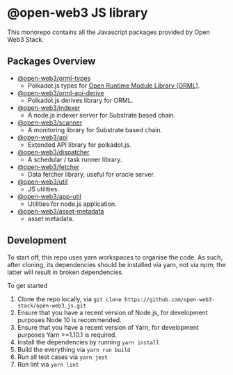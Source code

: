 # @open-web3 JS library

This monorepo contains all the Javascript packages provided by Open Web3 Stack.

## Packages Overview

- [@open-web3/orml-types](./packages/orml-types)
  - Polkadot.js types for [Open Runtime Module Library (ORML)](https://github.com/open-web3-stack/open-runtime-module-library).
- [@open-web3/orml-api-derive](./packages/orml-api-derive)
  - Polkadot.js derives library for ORML.
- [@open-web3/indexer](./packages/indexer)
  - A node.js indexer server for Substrate based chain.
- [@open-web3/scanner](./packages/scanner)
  - A monitoring library for Substrate based chain.
- [@open-web3/api](./packages/api)
  - Extended API library for polkadot.js.
- [@open-web3/dispatcher](./packages/dispatcher)
  - A schedular / task runner library.
- [@open-web3/fetcher](./packages/fetcher)
  - Data fetcher library, useful for oracle server.
- [@open-web3/util](./packages/util)
  - JS utilities.
- [@open-web3/app-util](./packages/app-util)
  - Utilities for node.js application.
- [@open-web3/asset-metadata](./packages/asset-metadata)
  - asset metadata.

## Development

To start off, this repo uses yarn workspaces to organise the code. As such, after cloning, its dependencies should be installed via yarn, not via npm; the latter will result in broken dependencies.

To get started

1. Clone the repo locally, via `git clone https://github.com/open-web3-stack/open-web3.js.git`
2. Ensure that you have a recent version of Node.js, for development purposes Node 10 is recommended.
3. Ensure that you have a recent version of Yarn, for development purposes Yarn >=1.10.1 is required.
4. Install the dependencies by running `yarn install`
5. Build the everything via `yarn run build`
6. Run all test cases via `yarn jest`
7. Run lint via `yarn lint`
